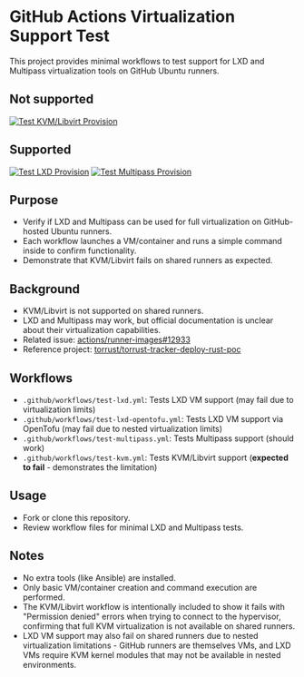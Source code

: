 # GitHub Actions Virtualization Support Test

This project provides minimal workflows to test support for LXD and Multipass virtualization tools on GitHub Ubuntu runners.

## Not supported

[![Test KVM/Libvirt Provision](https://github.com/josecelano/github-actions-virtualization-support/actions/workflows/test-kvm.yml/badge.svg)](https://github.com/josecelano/github-actions-virtualization-support/actions/workflows/test-kvm.yml)

## Supported

[![Test LXD Provision](https://github.com/josecelano/github-actions-virtualization-support/actions/workflows/test-lxd.yml/badge.svg)](https://github.com/josecelano/github-actions-virtualization-support/actions/workflows/test-lxd.yml) [![Test Multipass Provision](https://github.com/josecelano/github-actions-virtualization-support/actions/workflows/test-multipass.yml/badge.svg)](https://github.com/josecelano/github-actions-virtualization-support/actions/workflows/test-multipass.yml)

## Purpose

- Verify if LXD and Multipass can be used for full virtualization on GitHub-hosted Ubuntu runners.
- Each workflow launches a VM/container and runs a simple command inside to confirm functionality.
- Demonstrate that KVM/Libvirt fails on shared runners as expected.

## Background

- KVM/Libvirt is not supported on shared runners.
- LXD and Multipass may work, but official documentation is unclear about their virtualization capabilities.
- Related issue: [actions/runner-images#12933](https://github.com/actions/runner-images/issues/12933)
- Reference project: [torrust/torrust-tracker-deploy-rust-poc](https://github.com/torrust/torrust-tracker-deploy-rust-poc)

## Workflows

- `.github/workflows/test-lxd.yml`: Tests LXD VM support (may fail due to virtualization limits)
- `.github/workflows/test-lxd-opentofu.yml`: Tests LXD VM support via OpenTofu (may fail due to nested virtualization limits)
- `.github/workflows/test-multipass.yml`: Tests Multipass support (should work)
- `.github/workflows/test-kvm.yml`: Tests KVM/Libvirt support (**expected to fail** - demonstrates the limitation)

## Usage

- Fork or clone this repository.
- Review workflow files for minimal LXD and Multipass tests.

## Notes

- No extra tools (like Ansible) are installed.
- Only basic VM/container creation and command execution are performed.
- The KVM/Libvirt workflow is intentionally included to show it fails with "Permission denied" errors when trying to connect to the hypervisor, confirming that full KVM virtualization is not available on shared runners.
- LXD VM support may also fail on shared runners due to nested virtualization limitations - GitHub runners are themselves VMs, and LXD VMs require KVM kernel modules that may not be available in nested environments.
